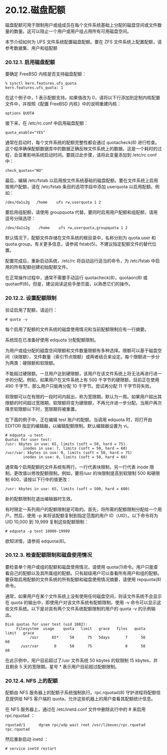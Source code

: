 # 20.12.磁盘配额

磁盘配额可用于限制用户或组成员在每个文件系统基础上分配的磁盘空间或文件数量的数量。这可以阻止一个用户或用户组占用所有可用磁盘空间。

本节介绍如何为 UFS 文件系统配置磁盘配额。要在 ZFS 文件系统上配置配额，请参考数据集、用户和组配额

### 20.12.1. 启用磁盘配额

要确定 FreeBSD 内核是否支持磁盘配额：

```
% sysctl kern.features.ufs_quota
kern.features.ufs_quota: 1
```

在这个例子中，1 表示配额支持。如果值改为 0，请将以下行添加到定制内核配置文件中，并按照《配置 FreeBSD 内核》中的说明重建内核：

```
options QUOTA
```

接下来，在 /etc/rc.conf 中启用磁盘配额：

```
quota_enable="YES"
```

通常在启动时，每个文件系统的配额完整性都会通过 quotacheck(8) 进行检查。这个程序确保配额数据库中的数据正确反映文件系统上的数据。这是一个耗时的过程，会显著影响系统启动时间。要跳过此步骤，请将此变量添加到 /etc/rc.conf 中：

```
check_quotas="NO"
```

最后，编辑 /etc/fstab 以启用按文件系统基础的磁盘配额。要在文件系统上启用按用户配额，请在 /etc/fstab 条目的选项字段中添加 userquota 以启用配额。例如：

```
/dev/da1s2g   /home    ufs rw,userquota 1 2
```

要启用组配额，请使用 groupquota 代替。要同时启用用户配额和组配额，请用逗号分隔选项：

```
/dev/da1s2g    /home    ufs rw,userquota,groupquota 1 2
```

默认情况下，配额文件存储在文件系统的根目录中，名称分别为 quota.user 和 quota.group。有关更多信息，请参阅 fstab(5)。不建议指定配额文件的替代位置。

配置完成后，重新启动系统，/etc/rc 将自动运行适当的命令，为 /etc/fstab 中启用的所有配额创建初始配额文件。

在正常操作过程中，通常不需要手动运行 quotacheck(8)，quotaon(8) 或 quotaoff(8)。但是，建议阅读这些手册页面，以熟悉它们的操作。

### 20.12.2. 设置配额限制

验证启用了配额，请运行：

```
# quota -v
```

每个启用了配额的文件系统的磁盘使用情况和当前配额限制应有一行摘要。

系统现在已准备好使用 edquota 分配配额限制。

为用户或组分配的磁盘空间限额和文件数量限额有多种选择。限额可以基于磁盘空间（块限额）、文件数量（索引节点限额）或两者结合来设定。每个限额进一步分为两类：硬限额和软限额。

不能超过硬限额。一旦用户达到硬限额，该用户在该文件系统上将无法再进行进一步的分配。例如，如果用户在文件系统上有 500 千字节的硬限额，目前正在使用 490 千字节，那么用户只能再分配 10 千字节。尝试再分配 11 千字节将失败。

软限额可以在有限的一段时间内超出，称为宽限期，默认为一周。如果用户超出其限额的时间超过宽限期，软限额将变为硬限额，不再允许进一步分配。当用户再次降至软限额以下时，宽限期将被重置。

在下面的例子中，正在编辑 test 账户的配额。当调用 edquota 时，将打开由 EDITOR 指定的编辑器，以编辑配额限制。默认编辑器设置为 vi。

```
# edquota -u test
Quotas for user test:
/usr: kbytes in use: 65, limits (soft = 50, hard = 75)
        inodes in use: 7, limits (soft = 50, hard = 60)
/usr/var: kbytes in use: 0, limits (soft = 50, hard = 75)
        inodes in use: 0, limits (soft = 50, hard = 60)
```

通常每个启用配额的文件系统有两行。一行代表块限制，另一行代表 inode 限制。更改值以修改配额限制。例如，要将/usr 的块限制提高到软限制 500 和硬限制 600，请按以下行中的值更改：

```
/usr: kbytes in use: 65, limits (soft = 500, hard = 600)
```

新的配额限制在退出编辑器时生效。

有时限定一系列用户的配额限制是可取的。首先，将所需的配额限制分配给一个用户。然后，使用 -p 来将该配额复制到指定范围的用户 ID（UID）。以下命令将为 UID 10,000 到 19,999 复制这些配额限制：

```
# edquota -p test 10000-19999
```

欲知详情，请参阅 edquota(8)。

### 20.12.3. 检查配额限制和磁盘使用情况

要检查单个用户或组的配额和磁盘使用情况，请使用 quota(1)命令。用户只能查看自己的配额以及其所属组的配额。只有超级用户可以查看所有用户和组的配额。要获取启用配额的文件系统的所有配额和磁盘使用情况摘要，请使用 repquota(8)命令。

通常，如果用户在某个文件系统上没有使用任何磁盘空间，则该文件系统不会显示在 quota 的输出中，即使用户对该文件系统有配额限制。使用 -v 命令可以显示这些文件系统。以下是对具有两个文件系统配额限制的用户的 quota -v 的示例输出。

```
Disk quotas for user test (uid 1002):
     Filesystem  usage    quota   limit   grace   files   quota   limit   grace
           /usr      65*     50      75   5days       7      50      60
       /usr/var       0      50      75               0      50      60
```

在此示例中，用户目前超过了/usr 文件系统 50 kbytes 的软限制 15 kbytes，并且剩余 5 天的宽限期。星号 * 表示用户目前超过配额限制。

### 20.12.4. NFS 上的配额

配额由 NFS 服务器上的配额子系统强制执行。rpc.rquotad(8) 守护进程将配额信息提供给 NFS 客户端的 quota，允许这些机器上的用户查看其配额统计信息。

在 NFS 服务器上，通过在 /etc/inetd.conf 文件中删除此行中的 # 来启用 rpc.rquotad ：

```
rquotad/1      dgram rpc/udp wait root /usr/libexec/rpc.rquotad rpc.rquotad
```

 然后重新启动 inetd ：

```
# service inetd restart
```
